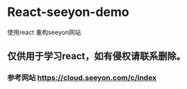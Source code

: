 # React-seeyon-demo
使用react 重构seeyon网站
## 仅供用于学习react，如有侵权请联系删除。
### 参考网站 https://cloud.seeyon.com/c/index
